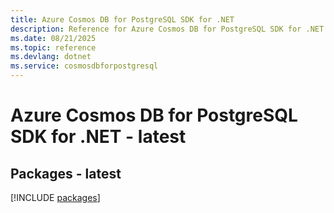 ```yaml
---
title: Azure Cosmos DB for PostgreSQL SDK for .NET
description: Reference for Azure Cosmos DB for PostgreSQL SDK for .NET
ms.date: 08/21/2025
ms.topic: reference
ms.devlang: dotnet
ms.service: cosmosdbforpostgresql
---
```

# Azure Cosmos DB for PostgreSQL SDK for .NET - latest
## Packages - latest
[!INCLUDE [packages](cosmos-db-for-postgresql-index.md)]